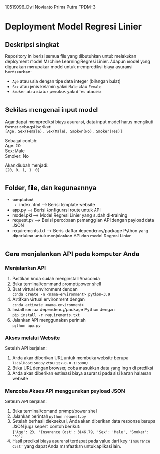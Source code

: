 10519096_Dwi Novianto Prima Putra TPDM-3 
# Deployment Model Regresi Linier

## Deskripsi singkat

Repository ini berisi semua file yang dibutuhkan untuk melakukan deployment model Machine Learning Regresi Linier. Adapun model yang digunakan merupakan model untuk memprediksi biaya asuransi berdasarkan:

-   `Age` atau usia dengan tipe data integer (bilangan bulat)
-   `Sex` atau jenis kelamin yakni `Male` atau `Female`
-   `Smoker` atau status perokok yakni `Yes` atau `No`

#

## Sekilas mengenai input model

Agar dapat memprediksi biaya asuransi, data input model harus mengikuti format sebagai berikut:\
`[Age, Sex(Female), Sex(Male), Smoker(No), Smoker(Yes)]`

Sebagai contoh:\
Age: 20\
Sex: Male\
Smoker: No

Akan diubah menjadi:\
`[20, 0, 1, 1, 0]`

#

## Folder, file, dan kegunaannya

-   templates/
    -   index.html --> Berisi template website
-   app.py --> Berisi konfigurasi route untuk API
-   model.pkl --> Model Regresi Linier yang sudah di-training
-   request.py --> Berisi percobaan pemanggilan API dengan payload data JSON
-   requirements.txt --> Berisi daftar dependency/package Python yang diperlukan untuk menjalankan API dan model Regresi Linier

#

## Cara menjalankan API pada komputer Anda

### Menjalankan API

1. Pastikan Anda sudah menginstall Anaconda
1. Buka terminal/command prompt/power shell
1. Buat virtual environment dengan\
   `conda create -n <nama-environment> python=3.9`
1. Aktifkan virtual environment dengan\
   `conda activate <nama-environment>`
1. Install semua dependency/package Python dengan\
   `pip install -r requirements.txt`
1. Jalankan API menggunakan perintah\
   `python app.py`

### Akses melalui Website

Setelah API berjalan:

1. Anda akan diberikan URL untuk membuka website berupa `localhost:5000/` atau `127.0.0.1:5000/`
1. Buka URL dengan browser, coba masukkan data yang ingin di prediksi
1. Anda akan diberikan estimasi biaya asuransi pada sisi kanan halaman website

### Mencoba Akses API menggunakan payload JSON

Setelah API berjalan:

1. Buka terminal/comand prompt/power shell
1. Jalankan perintah `python request.py`
1. Setelah berhasil dieksekusi, Anda akan diberikan data response berupa JSON juga seperti contoh berikut:\
   `{'Age': 20, 'Insurance Cost': 3146.79, 'Sex': 'Male', 'Smoker': 'No'}`
1. Hasil prediksi biaya asuransi terdapat pada value dari key `'Insurance Cost'` yang dapat Anda manfaatkan untuk aplikasi lain.
